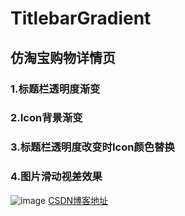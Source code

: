 # TitlebarGradient
## 仿淘宝购物详情页
### 1.标题栏透明度渐变
### 2.Icon背景渐变
### 3.标题栏透明度改变时Icon颜色替换
### 4.图片滑动视差效果
![image](http://img.blog.csdn.net/20170118093751985?watermark/2/text/aHR0cDovL2Jsb2cuY3Nkbi5uZXQvcXFfMjIzOTMwMTc=/font/5a6L5L2T/fontsize/400/fill/I0JBQkFCMA==/dissolve/70/gravity/Center)
[CSDN博客地址](http://blog.csdn.net/qq_22393017/article/details/54602925)

